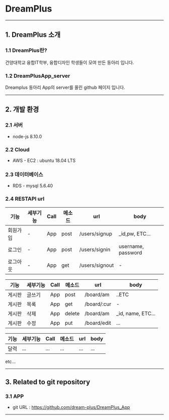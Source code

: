 # DreamPlus 
* * *
## 1. DreamPlus 소개
### 1.1 DreamPlus란?

건양대학교 융합IT학부, 융합디자인 학생들이 모여 만든 동아리 입니다.  

### 1.2 DreamPlusApp_server

Dreamplus 동아리 App의 server를 올린 github 페이지 입니다.

* * *
## 2. 개발 환경
### 2.1 서버
* node-js 8.10.0
### 2.2 Cloud  
* AWS - EC2 : ubuntu 18.04 LTS
### 2.3 데이터베이스  
* RDS - mysql 5.6.40
### 2.4 RESTAPI url
|기능|세부기능|Call|메소드|url|body|
|---|---|---|---|---|---|
|회원가입|-|App|post|/users/signup|_id,pw, ETC...
|로그인|-|App|post|/users/signin|username, password
|로그아웃|-|App|get|/users/signout| -

|기능|세부기능|Call|메소드|url|body|
|---|---|---|---|---|---|
|게시판|글쓰기|App|post|/board/am|..ETC|
|게시판|목록|App|get|/board/:cur|-|
|게시판|삭제|App|delete|/board/am|_id, name, ETC...|
|게시판|수정|App|put|/board/edit|...|

|기능|세부기능|Call|메소드|url|body|
|---|---|---|---|---|---|
|달력|...|...|...|...|...| 
   
etc...  
* * * 
## 3. Related to git repository
### 3.1 APP
* git URL : https://github.com/dream-plus/DreamPlus_App

* * * 
